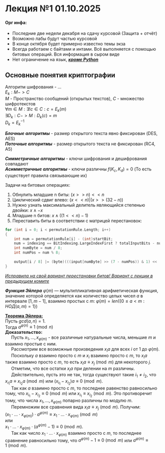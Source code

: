 # Лекция №1 01.10.2025
#### Орг инфа:
- Последние две недели декабря на сдачу курсовой (Защита + отчёт)
- Возможно лабы будут частью курсовой
- В конце октября будет примерно известно темы экза
- Всегда работаем с байтами и интами. 
Всё выполняется с помощью битовых операций. 
Вся информация в сыром виде
- Нет ограничение на язык, <u>**_кроме Python_**</u>
## Основные понятия криптографии 
Алгоритм шифрования - ...\
$E_k : M -> C$ \
$M$ - Пространство сообщений (открытых текстов),
$C$ - множество шифротекстов \
$\forall m \in M: \exists !c \in C : c = E_k(m)$\
$\exists D_k: С -> M : D_k(c) = m$\
$D_k = E_k ^{-1}$

**_Блочные алгоритмы_** - размер открытого текста явно фиксирован (DES, AES)\
**_Поточные алгоритмы_** - размер открытого текста не фиксирован (RC4, A5)

**_Симметричные алгоритмы_** - ключи шифрования и дешифрования совпадают \
**_Асимметричные алгоритмы_** - ключи различны $f(K_c, K_d) = 0$
(То есть существует правила связывающие их)

Задачи на битовых операциях:
1. Обнулить младшие n биты: $(x >> n) << n$
2. Циклический сдвиг влево: $(x << n) | (x >> (32 - n))$
3. Нужно узнать максимальный делитель являющийся степенью двойки: $x \land -x$
4. Младшие n битов: $x \land ((1 << n) - 1)$
5. Переставить биты в соответствии с матрицей перестановок:
```c++
for (int i = 0; i < permutationRule.Length; i++)
{
    int num = permutationRule[i] - (int)startBit;
    num = indexing == BitIndexing.LargeIndexFirst ? totalInputBits - num - 1 : num;
    int numByte = num / 8;
    int numPos = num % 8;
    
    output[i / 8] |= (byte)(((input[numByte] >> (7 - numPos)) & 1) << (7 - (i % 8)));
}
``` 
<u>_Исправила на свой вариант перестановки битов! Вариант с лекции в предыдущем комите_</u> 


_**Функция Эйлера**_ $\varphi(m)$ — мультипликативная арифметическая функция, значение которой
определяется как количество целых чисел $a$ в интервале $[1, m - 1]$, взаимно простых с $m$:
$\varphi(m) = len(\{0 \leq a < m: НОД(a, m) = 1\})$

<u>**Теорема Эйлера:** </u> \
Пусть $gcd(a, n) = 1$. \
Тогда $a^{\varphi(n)} \equiv 1\pmod{n}$\
**Доказательство:**\
&nbsp;&nbsp;&nbsp;&nbsp; Пусть $x_1, \dots, x_{\varphi(m)}$ - все различные натуральные числа, меньшие $m$ и взаимно простые с ним.\
&nbsp;&nbsp;&nbsp;&nbsp; Рассмотрим все возможные произведения $x_i a$ для всех $i$ от 1 до $\varphi(m)$.\
&nbsp;&nbsp;&nbsp;&nbsp; Поскольку $a$ взаимно просто с $m$ и $x_i$ взаимно просто с $m$, то $x_i a$ также взаимно 
просто с $m$, то есть $x_i a \equiv x_j \pmod{m}$ для некоторого $j$.\
&nbsp;&nbsp;&nbsp;&nbsp; Отметим, что все остатки $x_i a$ при делении на $m$ различны.\
&nbsp;&nbsp;&nbsp;&nbsp; Действительно, пусть это не так, 
тогда существуют такие $i_1 \neq i_2$, что $x_{i_1} a \equiv x_{i_2} a \pmod{m}$ или $(x_{i_1} - x_{i_2}) a \equiv 0 \pmod{m}$.\
&nbsp;&nbsp;&nbsp;&nbsp; Так как $a$ взаимно просто с $m$, то последнее равенство равносильно тому, что 
$x_{i_1} - x_{i_2} \equiv 0 \pmod{m}$ или $x_{i_1} \equiv x_{i_2} \pmod{m}.$
Это противоречит тому, что числа $x_1, ..., x_{\varphi(m)}$ попарно различны по модулю $m$.\
&nbsp;&nbsp;&nbsp;&nbsp; Перемножим все сравнения вида $x_i a \equiv x_j \pmod{m}$.
Получим:\
$(x_1 \cdot...\cdot x_{\varphi(m)}) \cdot a^{\varphi(m)} \equiv x_1 \cdot...\cdot x_{\varphi(m)} \pmod{m}$\
или\
$x_1 \cdot...\cdot x_{\varphi(m)} \cdot (a^{\varphi(m)} - 1) \equiv 0 \pmod{m}.$\
&nbsp;&nbsp;&nbsp;&nbsp; Так как число $x_1 \cdot \dots \cdot x_{\varphi(m)}$ взаимно просто с $m$, то последнее 
сравнение равносильно тому, что $a^{\varphi(m)} - 1 \equiv 0 \pmod{m}$ или $a^{\varphi(m)} \equiv 1 \pmod{m}.$
